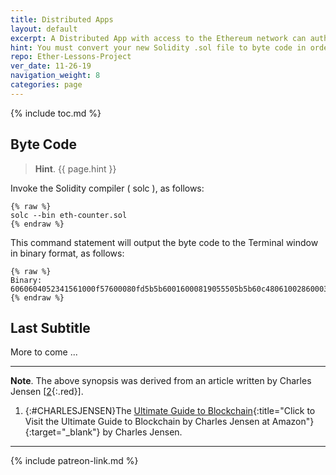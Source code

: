 ```yaml
---
title: Distributed Apps
layout: default
excerpt: A Distributed App with access to the Ethereum network can authenticate without a Central Server ...
hint: You must convert your new Solidity .sol file to byte code in order for the Ethereum Virtual Machine, or EVM to recognize your "smart contract".
repo: Ether-Lessons-Project
ver_date: 11-26-19
navigation_weight: 8
categories: page
---
```

{% include toc.md %}

## Byte Code

> **Hint**. {{ page.hint }}

Invoke the Solidity compiler ( solc ), as follows:

```liquid
{% raw %}
solc --bin eth-counter.sol
{% endraw %}
```

This command statement will output the byte code to the Terminal window in binary format, as follows:

```liquid
{% raw %}
Binary: 
6060604052341561000f57600080fd5b5b60016000819055505b5b60c4806100286000396000f30060606040526000357c0100000000000000000000000000000000000000000000000000000000900463ffffffff1680636d4ce63c146047578063d09de08a14606d575b600080fd5b3415605157600080fd5b6057607f565b6040518082815260200191505060405180910390f35b3415607757600080fd5b607d6089565b005b6000805490505b90565b6001600054016000819055505b5600a165627a7a72305820b0aa1a80957a780af5ea0e43dd90e429a0a14999f31862c6da3a28e54d15fca60029
{% endraw %}
```

## Last Subtitle

More to come ...

***

**Note**. The above synopsis was derived from an article written by Charles Jensen [[2](#CHARLESJENSEN){:.red}].

1. {:#CHARLESJENSEN}The [Ultimate Guide to Blockchain](https://www.amazon.com){:title="Click to Visit the Ultimate Guide to Blockchain by Charles Jensen at Amazon"}{:target="_blank"} by Charles Jensen.

***

{% include patreon-link.md %}
